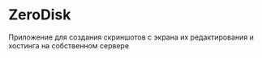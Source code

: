 # ZeroDisk

Приложение для создания скриншотов с экрана их редактирования и хостинга на собственном сервере
